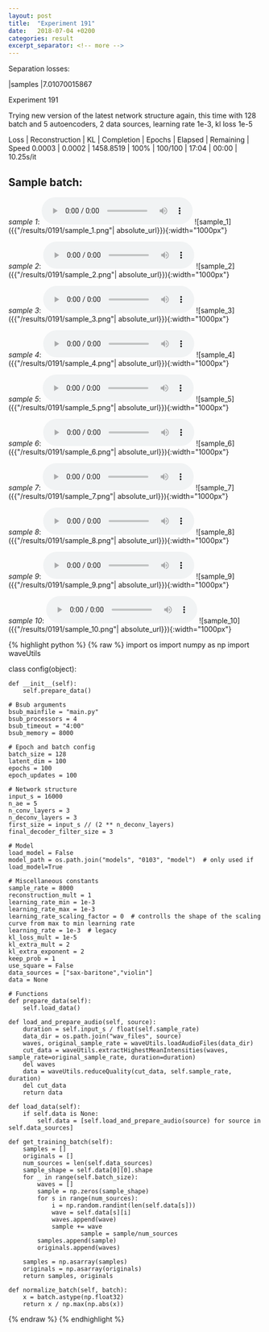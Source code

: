 ```yaml
---
layout: post
title:  "Experiment 191"
date:   2018-07-04 +0200
categories: result
excerpt_separator: <!-- more -->
---
```

Separation losses:

|samples
|7.01070015867<!-- more -->

Experiment 191

Trying new version of the latest network structure again, this time with 128 batch and 5 autoencoders, 2 data sources, learning rate 1e-3, kl loss 1e-5

Loss | Reconstruction | KL | Completion | Epochs | Elapsed | Remaining | Speed
0.0003 | 0.0002 | 1458.8519 | 100% | 100/100 | 17:04 | 00:00 | 10.25s/it

## **Sample batch**:
_sample 1_:
<audio src="/ResultsOverview/results/0191/sample_1.wav" controls preload></audio>
![sample_1]({{"/results/0191/sample_1.png"| absolute_url}}){:width="1000px"}

_sample 2_:
<audio src="/ResultsOverview/results/0191/sample_2.wav" controls preload></audio>
![sample_2]({{"/results/0191/sample_2.png"| absolute_url}}){:width="1000px"}

_sample 3_:
<audio src="/ResultsOverview/results/0191/sample_3.wav" controls preload></audio>
![sample_3]({{"/results/0191/sample_3.png"| absolute_url}}){:width="1000px"}

_sample 4_:
<audio src="/ResultsOverview/results/0191/sample_4.wav" controls preload></audio>
![sample_4]({{"/results/0191/sample_4.png"| absolute_url}}){:width="1000px"}

_sample 5_:
<audio src="/ResultsOverview/results/0191/sample_5.wav" controls preload></audio>
![sample_5]({{"/results/0191/sample_5.png"| absolute_url}}){:width="1000px"}

_sample 6_:
<audio src="/ResultsOverview/results/0191/sample_6.wav" controls preload></audio>
![sample_6]({{"/results/0191/sample_6.png"| absolute_url}}){:width="1000px"}

_sample 7_:
<audio src="/ResultsOverview/results/0191/sample_7.wav" controls preload></audio>
![sample_7]({{"/results/0191/sample_7.png"| absolute_url}}){:width="1000px"}

_sample 8_:
<audio src="/ResultsOverview/results/0191/sample_8.wav" controls preload></audio>
![sample_8]({{"/results/0191/sample_8.png"| absolute_url}}){:width="1000px"}

_sample 9_:
<audio src="/ResultsOverview/results/0191/sample_9.wav" controls preload></audio>
![sample_9]({{"/results/0191/sample_9.png"| absolute_url}}){:width="1000px"}

_sample 10_:
<audio src="/ResultsOverview/results/0191/sample_10.wav" controls preload></audio>
![sample_10]({{"/results/0191/sample_10.png"| absolute_url}}){:width="1000px"}


{% highlight python %}
{% raw %}
import os
import numpy as np
import waveUtils


class config(object):

	def __init__(self):
		self.prepare_data()

	# Bsub arguments
	bsub_mainfile = "main.py"
	bsub_processors = 4
	bsub_timeout = "4:00"
	bsub_memory = 8000

	# Epoch and batch config
	batch_size = 128
	latent_dim = 100
	epochs = 100
	epoch_updates = 100

	# Network structure
	input_s = 16000
	n_ae = 5
	n_conv_layers = 3
	n_deconv_layers = 3
	first_size = input_s // (2 ** n_deconv_layers)
	final_decoder_filter_size = 3

	# Model
	load_model = False
	model_path = os.path.join("models", "0103", "model")  # only used if load_model=True

	# Miscellaneous constants
	sample_rate = 8000
	reconstruction_mult = 1
	learning_rate_min = 1e-3
	learning_rate_max = 1e-3
	learning_rate_scaling_factor = 0  # controlls the shape of the scaling curve from max to min learning rate
	learning_rate = 1e-3  # legacy
	kl_loss_mult = 1e-5
	kl_extra_mult = 2
	kl_extra_exponent = 2
	keep_prob = 1
	use_square = False
	data_sources = ["sax-baritone","violin"]
	data = None

	# Functions
	def prepare_data(self):
		self.load_data()

	def load_and_prepare_audio(self, source):
		duration = self.input_s / float(self.sample_rate)
		data_dir = os.path.join("wav_files", source)
		waves, original_sample_rate = waveUtils.loadAudioFiles(data_dir)
		cut_data = waveUtils.extractHighestMeanIntensities(waves, sample_rate=original_sample_rate, duration=duration)
		del waves
		data = waveUtils.reduceQuality(cut_data, self.sample_rate, duration)
		del cut_data
		return data

	def load_data(self):
		if self.data is None:
			self.data = [self.load_and_prepare_audio(source) for source in self.data_sources]

	def get_training_batch(self):
		samples = []
		originals = []
		num_sources = len(self.data_sources)
		sample_shape = self.data[0][0].shape
		for _ in range(self.batch_size):
			waves = []
			sample = np.zeros(sample_shape)
			for s in range(num_sources):
				i = np.random.randint(len(self.data[s]))
				wave = self.data[s][i]
				waves.append(wave)
				sample += wave
                        sample = sample/num_sources
			samples.append(sample)
			originals.append(waves)

		samples = np.asarray(samples)
		originals = np.asarray(originals)
		return samples, originals

	def normalize_batch(self, batch):
		x = batch.astype(np.float32)
		return x / np.max(np.abs(x))


{% endraw %}
{% endhighlight %}
